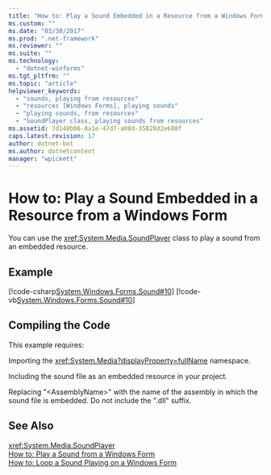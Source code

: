 ```yaml
---
title: "How to: Play a Sound Embedded in a Resource from a Windows Form"
ms.custom: ""
ms.date: "03/30/2017"
ms.prod: ".net-framework"
ms.reviewer: ""
ms.suite: ""
ms.technology: 
  - "dotnet-winforms"
ms.tgt_pltfrm: ""
ms.topic: "article"
helpviewer_keywords: 
  - "sounds, playing from resources"
  - "resources [Windows Forms], playing sounds"
  - "playing sounds, from resources"
  - "SoundPlayer class, playing sounds from resources"
ms.assetid: 7d148bb6-8a1e-47d7-a08d-35828d2e688f
caps.latest.revision: 17
author: dotnet-bot
ms.author: dotnetcontent
manager: "wpickett"
---
```

# How to: Play a Sound Embedded in a Resource from a Windows Form
You can use the <xref:System.Media.SoundPlayer> class to play a sound from an embedded resource.  
  
## Example  
 [!code-csharp[System.Windows.Forms.Sound#10](../../../../samples/snippets/csharp/VS_Snippets_Winforms/System.Windows.Forms.Sound/CS/soundtestform.cs#10)]
 [!code-vb[System.Windows.Forms.Sound#10](../../../../samples/snippets/visualbasic/VS_Snippets_Winforms/System.Windows.Forms.Sound/VB/soundtestform.vb#10)]  
  
## Compiling the Code  
 This example requires:  
  
 Importing the <xref:System.Media?displayProperty=fullName> namespace.  
  
 Including the sound file as an embedded resource in your project.  
  
 Replacing "\<AssemblyName>" with the name of the assembly in which the sound file is embedded. Do not include the ".dll" suffix.  
  
## See Also  
 <xref:System.Media.SoundPlayer>   
 [How to: Play a Sound from a Windows Form](../../../../docs/framework/winforms/controls/how-to-play-a-sound-from-a-windows-form.md)   
 [How to: Loop a Sound Playing on a Windows Form](../../../../docs/framework/winforms/controls/how-to-loop-a-sound-playing-on-a-windows-form.md)
